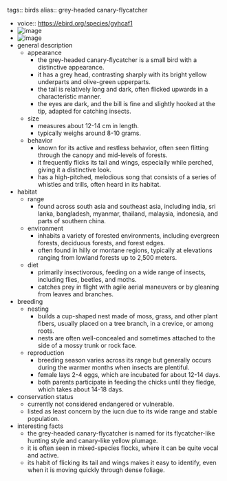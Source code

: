 tags:: birds
alias:: grey-headed canary-flycatcher

- voice:: https://ebird.org/species/gyhcaf1
- ![image](https://ipfs.io/ipfs/Qmbpse82kJ1vDXzQWPgra5vpS6aGiugvZZrgTVohVPaQwf)
- ![image](https://ipfs.io/ipfs/QmTQr5E1inAXMPfoSdT4dDaje9kwd5ujadKa5mDqZddBwH)
- general description
	- appearance
		- the grey-headed canary-flycatcher is a small bird with a distinctive appearance.
		- it has a grey head, contrasting sharply with its bright yellow underparts and olive-green upperparts.
		- the tail is relatively long and dark, often flicked upwards in a characteristic manner.
		- the eyes are dark, and the bill is fine and slightly hooked at the tip, adapted for catching insects.
	- size
		- measures about 12-14 cm in length.
		- typically weighs around 8-10 grams.
	- behavior
		- known for its active and restless behavior, often seen flitting through the canopy and mid-levels of forests.
		- it frequently flicks its tail and wings, especially while perched, giving it a distinctive look.
		- has a high-pitched, melodious song that consists of a series of whistles and trills, often heard in its habitat.
- habitat
	- range
		- found across south asia and southeast asia, including india, sri lanka, bangladesh, myanmar, thailand, malaysia, indonesia, and parts of southern china.
	- environment
		- inhabits a variety of forested environments, including evergreen forests, deciduous forests, and forest edges.
		- often found in hilly or montane regions, typically at elevations ranging from lowland forests up to 2,500 meters.
	- diet
		- primarily insectivorous, feeding on a wide range of insects, including flies, beetles, and moths.
		- catches prey in flight with agile aerial maneuvers or by gleaning from leaves and branches.
- breeding
	- nesting
		- builds a cup-shaped nest made of moss, grass, and other plant fibers, usually placed on a tree branch, in a crevice, or among roots.
		- nests are often well-concealed and sometimes attached to the side of a mossy trunk or rock face.
	- reproduction
		- breeding season varies across its range but generally occurs during the warmer months when insects are plentiful.
		- female lays 2-4 eggs, which are incubated for about 12-14 days.
		- both parents participate in feeding the chicks until they fledge, which takes about 14-18 days.
- conservation status
	- currently not considered endangered or vulnerable.
	- listed as least concern by the iucn due to its wide range and stable population.
- interesting facts
	- the grey-headed canary-flycatcher is named for its flycatcher-like hunting style and canary-like yellow plumage.
	- it is often seen in mixed-species flocks, where it can be quite vocal and active.
	- its habit of flicking its tail and wings makes it easy to identify, even when it is moving quickly through dense foliage.